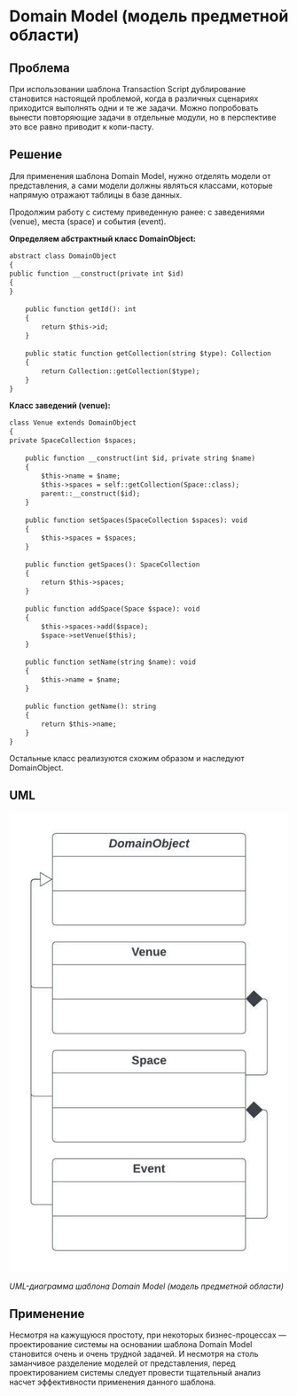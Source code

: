 # Domain Model (модель предметной области)

## Проблема

При использовании шаблона Transaction Script дублирование становится настоящей проблемой, когда в различных сценариях приходится выполнять одни и те же задачи. Можно попробовать вынести повторяющие задачи в отдельные модули, но в перспективе это все равно приводит к копи-пасту.

## Решение

Для применения шаблона Domain Model, нужно отделять модели от представления, а сами модели должны являться классами, которые напрямую отражают таблицы в базе данных.

Продолжим работу с систему приведенную ранее: с заведениями (venue), места (space) и события (event).

**Определяем абстрактный класс DomainObject:**

    abstract class DomainObject
    {
    public function __construct(private int $id)
    {
    }
    
        public function getId(): int
        {
            return $this->id;
        }
        
        public static function getCollection(string $type): Collection
        {
            return Collection::getCollection($type);
        }
    }
**Класс заведений (venue):**

    class Venue extends DomainObject
    {
    private SpaceCollection $spaces;
    
        public function __construct(int $id, private string $name)
        {
            $this->name = $name;
            $this->spaces = self::getCollection(Space::class);
            parent::__construct($id);
        }
        
        public function setSpaces(SpaceCollection $spaces): void
        {
            $this->spaces = $spaces;
        }
        
        public function getSpaces(): SpaceCollection
        {
            return $this->spaces;
        }
        
        public function addSpace(Space $space): void
        {
            $this->spaces->add($space);
            $space->setVenue($this);
        }
        
        public function setName(string $name): void
        {
            $this->name = $name;
        }
        
        public function getName(): string
        {
            return $this->name;
        }
    }
Остальные класс реализуются схожим образом и наследуют DomainObject.

## UML

![img.png](img%2Fimg.png)

_UML-диаграмма шаблона Domain Model (модель предметной области)_

## Применение

Несмотря на кажущуюся простоту, при некоторых бизнес-процессах — проектирование системы на основании шаблона Domain Model становится очень и очень трудной задачей. И несмотря на столь заманчивое разделение моделей от представления, перед проектированием системы следует провести тщательный анализ насчет эффективности применения данного шаблона.